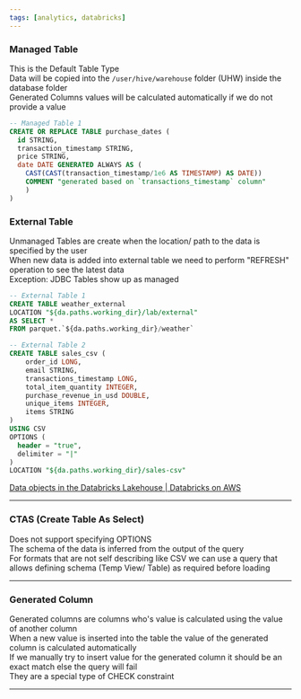 ```yaml
---
tags: [analytics, databricks]
---
```


### Managed Table

This is the Default Table Type  
Data will be copied into the `/user/hive/warehouse` folder (UHW) inside the database folder  
Generated Columns values will be calculated automatically if we do not provide a value

````sql
-- Managed Table 1
CREATE OR REPLACE TABLE purchase_dates (
  id STRING, 
  transaction_timestamp STRING, 
  price STRING,
  date DATE GENERATED ALWAYS AS (
    CAST(CAST(transaction_timestamp/1e6 AS TIMESTAMP) AS DATE))
    COMMENT "generated based on `transactions_timestamp` column"
	)
)
````

### External Table

Unmanaged Tables are create when the location/ path to the data is specified by the user  
When new data is added into external table we need to perform "REFRESH" operation to see the latest data  
Exception: JDBC Tables show up as managed

````sql
-- External Table 1
CREATE TABLE weather_external
LOCATION "${da.paths.working_dir}/lab/external"
AS SELECT * 
FROM parquet.`${da.paths.working_dir}/weather`

-- External Table 2
CREATE TABLE sales_csv (
	order_id LONG, 
	email STRING, 
	transactions_timestamp LONG, 
	total_item_quantity INTEGER, 
	purchase_revenue_in_usd DOUBLE, 
	unique_items INTEGER, 
	items STRING
)
USING CSV
OPTIONS (
  header = "true",
  delimiter = "|"
)
LOCATION "${da.paths.working_dir}/sales-csv"
````

[Data objects in the Databricks Lakehouse | Databricks on AWS](https://docs.databricks.com/lakehouse/data-objects.html)

---

### CTAS (Create Table As Select)

Does not support specifying OPTIONS  
The schema of the data is inferred from the output of the query  
For formats that are not self describing like CSV we can use a query that allows defining schema (Temp View/ Table) as required before loading

---

### Generated Column

Generated columns are columns who's value is calculated using the value of another column  
When a new value is inserted into the table the value of the generated column is calculated automatically  
If we manually try to insert value for the generated column it should be an exact match else the query will fail  
They are a special type of CHECK constraint

---
